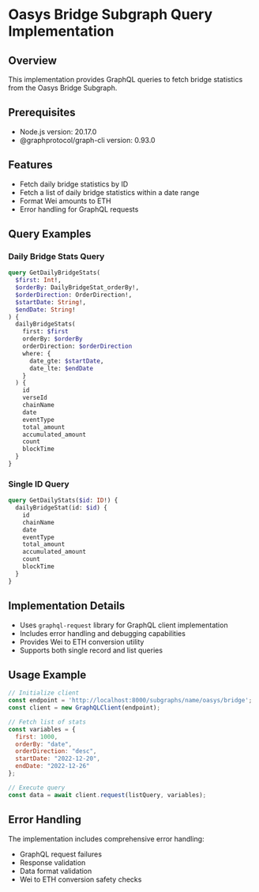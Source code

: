 # Oasys Bridge Subgraph Query Implementation

## Overview
This implementation provides GraphQL queries to fetch bridge statistics from the Oasys Bridge Subgraph.

## Prerequisites
- Node.js version: 20.17.0
- @graphprotocol/graph-cli version: 0.93.0

## Features
- Fetch daily bridge statistics by ID
- Fetch a list of daily bridge statistics within a date range
- Format Wei amounts to ETH
- Error handling for GraphQL requests

## Query Examples

### Daily Bridge Stats Query
```graphql
query GetDailyBridgeStats(
  $first: Int!,
  $orderBy: DailyBridgeStat_orderBy!,
  $orderDirection: OrderDirection!,
  $startDate: String!,
  $endDate: String!
) {
  dailyBridgeStats(
    first: $first
    orderBy: $orderBy
    orderDirection: $orderDirection
    where: { 
      date_gte: $startDate,
      date_lte: $endDate
    }
  ) {
    id
    verseId
    chainName
    date
    eventType
    total_amount
    accumulated_amount
    count
    blockTime
  }
}
```

### Single ID Query
```graphql
query GetDailyStats($id: ID!) {
  dailyBridgeStat(id: $id) {
    id
    chainName
    date
    eventType
    total_amount
    accumulated_amount
    count
    blockTime
  }
}
```

## Implementation Details
- Uses `graphql-request` library for GraphQL client implementation
- Includes error handling and debugging capabilities
- Provides Wei to ETH conversion utility
- Supports both single record and list queries

## Usage Example
```javascript
// Initialize client
const endpoint = 'http://localhost:8000/subgraphs/name/oasys/bridge';
const client = new GraphQLClient(endpoint);

// Fetch list of stats
const variables = {
  first: 1000,
  orderBy: "date",
  orderDirection: "desc",
  startDate: "2022-12-20",
  endDate: "2022-12-26"
};

// Execute query
const data = await client.request(listQuery, variables);
```

## Error Handling
The implementation includes comprehensive error handling:
- GraphQL request failures
- Response validation
- Data format validation
- Wei to ETH conversion safety checks 
